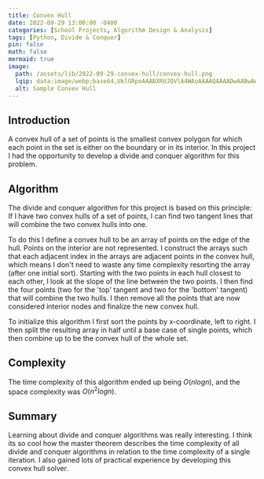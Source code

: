 ```yaml
---
title: Convex Hull
date: 2022-09-29 13:00:00 -0400
categories: [School Projects, Algorithm Design & Analysis]
tags: [Python, Divide & Conquer]
pin: false
math: false
mermaid: true
image:
  path: /assets/lib/2022-09-29-convex-hull/convex-hull.png
  lqip: data:image/webp;base64,UklGRpoAAABXRUJQVlA4WAoAAAAQAAAADwAABwAAQUxQSDIAAAARL0AmbZurmr57yyIiqE8oiG0bejIYEQTgqiDA9vqnsUSI6H+oAERp2HZ65qP/VIAWAFZQOCBCAAAA8AEAnQEqEAAIAAVAfCWkAALp8sF8rgRgAP7o9FDvMCkMde9PK7euH5M1m6VWoDXf2FkP3BqV0ZYbO6NA/VFIAAAA
  alt: Sample Convex Hull
---
```


## Introduction

A convex hull of a set of points is the smallest convex polygon for which each point in the set is either on the boundary or in its interior. In this project I had the opportunity to develop a divide and conquer algorithm for this problem.

## Algorithm

The divide and conquer algorithm for this project is based on this principle: If I have two convex hulls of a set of points, I can find two tangent lines that will combine the two convex hulls into one.

To do this I define a convex hull to be an array of points on the edge of the hull. Points on the interior are not represented. I construct the arrays such that each adjacent index in the arrays are adjacent points in the convex hull, which means I don't need to waste any time complexity resorting the array (after one initial sort). Starting with the two points in each hull closest to each other, I look at the slope of the line between the two points. I then find the four points (two for the 'top' tangent and two for the 'bottom' tangent) that will combine the two hulls. I then remove all the points that are now considered interior nodes and finalize the new convex hull.

To initialize this algorithm I first sort the points by x-coordinate, left to right. I then split the resulting array in half until a base case of single points, which then combine up to be the convex hull of the whole set.

## Complexity

The time complexity of this algorithm ended up being $O(nlogn)$, and the space complexity was $O(n^2logn)$.

## Summary

Learning about divide and conquer algorithms was really interesting. I think its so cool how the master theorem describes the time complexity of all divide and conquer algorithms in relation to the time complexity of a single iteration. I also gained lots of practical experience by developing this convex hull solver.
